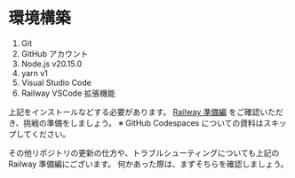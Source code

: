 # 環境構築

1. Git
2. GitHub アカウント
3. Node.js v20.15.0
4. yarn v1
5. Visual Studio Code
6. Railway VSCode 拡張機能

上記をインストールなどする必要があります。
[Railway 準備編](https://www.notion.so/techbowl/Railway-ceba695d5014460e9733c2a46318cdec) をご確認いただき、挑戦の準備をしましょう。
※ GitHub Codespaces についての資料はスキップしてください。

その他リポジトリの更新の仕方や、トラブルシューティングについても上記の Railway 準備編にございます。
何かあった際は、まずそちらを確認しましょう。
